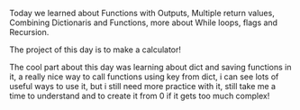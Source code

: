 Today we learned about Functions with Outputs, Multiple return values, Combining Dictionaris and Functions, more about While loops, flags and Recursion.

The project of this day is to make a calculator!

The cool part about this day was learning about dict and saving functions in it, a really nice way to call functions using key from dict, i can see lots of useful ways to use it, but i still need more practice with it, still take me a time to understand and to create it from 0 if it gets too much complex!